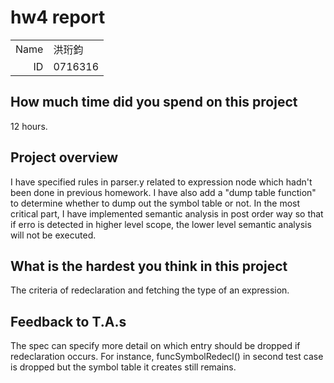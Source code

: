 # hw4 report

|||
|-:|:-|
|Name|洪珩鈞|
|ID|0716316|

## How much time did you spend on this project

12 hours.

## Project overview

I have specified rules in parser.y related to expression node which hadn't been done in previous homework. I have also add a "dump table function" to determine whether to dump out the symbol table or not. In the most critical part, I have implemented semantic analysis in post order way so that if erro is detected in higher level scope, the lower level semantic analysis will not be executed.

## What is the hardest you think in this project

The criteria of redeclaration and fetching the type of an expression.

## Feedback to T.A.s

The spec can specify more detail on which entry should be dropped if redeclaration occurs. For instance, funcSymbolRedecl() in second test case is dropped but the symbol table it creates still remains.
